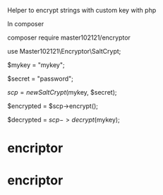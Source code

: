 Helper to encrypt strings with custom key with php

In composer

composer require master102121/encryptor

use Master102121\Encryptor\SaltCrypt;

$mykey = "mykey";

$secret = "password";

$scp = new SaltCrypt($mykey, $secret);

$encrypted = $scp->encrypt();


$decrypted = $scp->decrypt($mykey);
# encriptor
# encriptor
